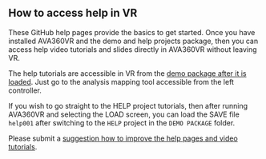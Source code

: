 ## How to access help in VR

These GitHub help pages provide the basics to get started. Once you have installed AVA360VR and the demo and help projects package, then you can access help video tutorials and slides directly in AVA360VR without leaving VR.

The help tutorials are accessible in VR from the [demo package after it is loaded](demo.md). Just go to the analysis mapping tool accessible from the left controller.

If you wish to go straight to the HELP project tutorials, then after running AVA360VR and selecting the LOAD screen, you can load the SAVE file `help001` after switching to the `HELP` project in the `DEMO PACKAGE` folder.

Please submit a [suggestion how to improve the help pages and video tutorials](tutorialrequest.md).